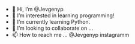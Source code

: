 - 👋 Hi, I’m @Jevgenyp
- 👀 I’m interested in learning programming!
- 🌱 I’m currently learning Python.
- 💞️ I’m looking to collaborate on ...
- 📫 How to reach me ... @Jevgenyp instagramm

<!---
Jevgenyp/Jevgenyp is a ✨ special ✨ repository because its `README.md` (this file) appears on your GitHub profile.
You can click the Preview link to take a look at your changes.
--->

